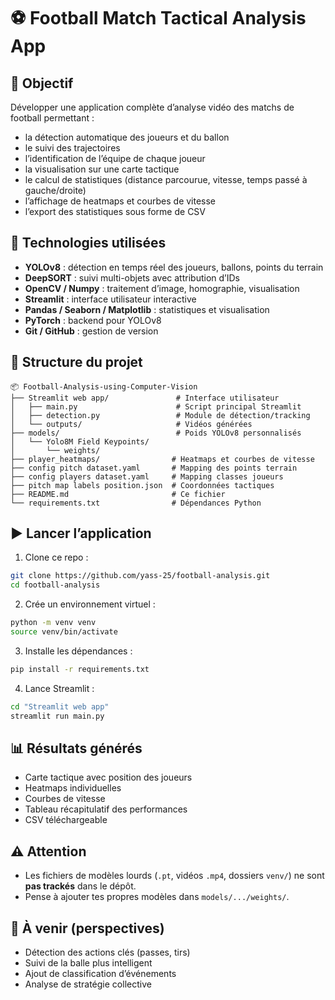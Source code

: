 # ⚽ Football Match Tactical Analysis App
## 🎯 Objectif

Développer une application complète d’analyse vidéo des matchs de football permettant :
- la détection automatique des joueurs et du ballon
- le suivi des trajectoires
- l’identification de l’équipe de chaque joueur
- la visualisation sur une carte tactique
- le calcul de statistiques (distance parcourue, vitesse, temps passé à gauche/droite)
- l’affichage de heatmaps et courbes de vitesse
- l’export des statistiques sous forme de CSV

## 🧠 Technologies utilisées

- **YOLOv8** : détection en temps réel des joueurs, ballons, points du terrain
- **DeepSORT** : suivi multi-objets avec attribution d’IDs
- **OpenCV / Numpy** : traitement d’image, homographie, visualisation
- **Streamlit** : interface utilisateur interactive
- **Pandas / Seaborn / Matplotlib** : statistiques et visualisation
- **PyTorch** : backend pour YOLOv8
- **Git / GitHub** : gestion de version

## 📁 Structure du projet

```
📦 Football-Analysis-using-Computer-Vision
├── Streamlit web app/               # Interface utilisateur
│   ├── main.py                      # Script principal Streamlit
│   ├── detection.py                 # Module de détection/tracking
│   └── outputs/                     # Vidéos générées
├── models/                          # Poids YOLOv8 personnalisés
│   └── Yolo8M Field Keypoints/
│       └── weights/
├── player_heatmaps/                # Heatmaps et courbes de vitesse
├── config pitch dataset.yaml       # Mapping des points terrain
├── config players dataset.yaml     # Mapping classes joueurs
├── pitch map labels position.json  # Coordonnées tactiques
├── README.md                       # Ce fichier
└── requirements.txt                # Dépendances Python
```

## ▶️ Lancer l’application

1. Clone ce repo :
```bash
git clone https://github.com/yass-25/football-analysis.git
cd football-analysis
```

2. Crée un environnement virtuel :
```bash
python -m venv venv
source venv/bin/activate
```

3. Installe les dépendances :
```bash
pip install -r requirements.txt
```

4. Lance Streamlit :
```bash
cd "Streamlit web app"
streamlit run main.py
```

## 📊 Résultats générés

- Carte tactique avec position des joueurs
- Heatmaps individuelles
- Courbes de vitesse
- Tableau récapitulatif des performances
- CSV téléchargeable

## ⚠️ Attention

- Les fichiers de modèles lourds (`.pt`, vidéos `.mp4`, dossiers `venv/`) ne sont **pas trackés** dans le dépôt.
- Pense à ajouter tes propres modèles dans `models/.../weights/`.

## 📎 À venir (perspectives)

- Détection des actions clés (passes, tirs)
- Suivi de la balle plus intelligent
- Ajout de classification d’événements
- Analyse de stratégie collective
